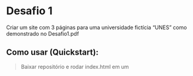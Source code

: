 # Desafio 1
Criar um site com 3 páginas para uma universidade fictícia “UNES” como demonstrado no Desafio1.pdf

## Como usar (Quickstart):
 >Baixar repositório e rodar index.html em um 
